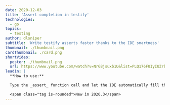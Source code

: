 ```yaml
---
date: 2020-12-03
title: 'Assert completion in testify'
technologies:
  - go
topics:
  - testing
author: dlsniper
subtitle: 'Write testify asserts faster thanks to the IDE smartness'
thumbnail: ./thumbnail.png
cardThumbnail: ./card.png
shortVideo:
  poster: ./thumbnail.png
  url: https://www.youtube.com/watch?v=NrG8jsuxb1U&list=PLQ176FUIyIUZrbrlz4AY1V8VzBJKZyVlW&index=7
leadin: |
  **How to use:**

  Type the _assert_ function call and let the IDE automatically fill the _testing.T_ parameter in the assert function call.

  <span class="tag is-rounded">New in 2020.3</span>
---
```


